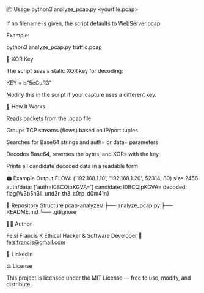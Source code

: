 📦 Usage
python3 analyze_pcap.py <yourfile.pcap>


If no filename is given, the script defaults to WebServer.pcap.

Example:

python3 analyze_pcap.py traffic.pcap

🔑 XOR Key

The script uses a static XOR key for decoding:

KEY = b"5eCuR3"


Modify this in the script if your capture uses a different key.

🧠 How It Works

Reads packets from the .pcap file

Groups TCP streams (flows) based on IP/port tuples

Searches for Base64 strings and auth= or data= parameters

Decodes Base64, reverses the bytes, and XORs with the key

Prints all candidate decoded data in a readable form

🖨️ Example Output
FLOW: ('192.168.1.10', '192.168.1.20', 52314, 80) size 2456
 auth/data: ['auth=I0BCQipKGVA=']
 candidate: I0BCQipKGVA=
  decoded: flag{W3b5h3ll_und3r_th3_c0rp_d0m41n}

📂 Repository Structure
pcap-analyzer/
├── analyze_pcap.py
├── README.md
└── .gitignore

🧑‍💻 Author

Felsi Francis K
Ethical Hacker & Software Developer
📧 felsifrancis@gmail.com

🔗 LinkedIn

⚖️ License

This project is licensed under the MIT License — free to use, modify, and distribute.
